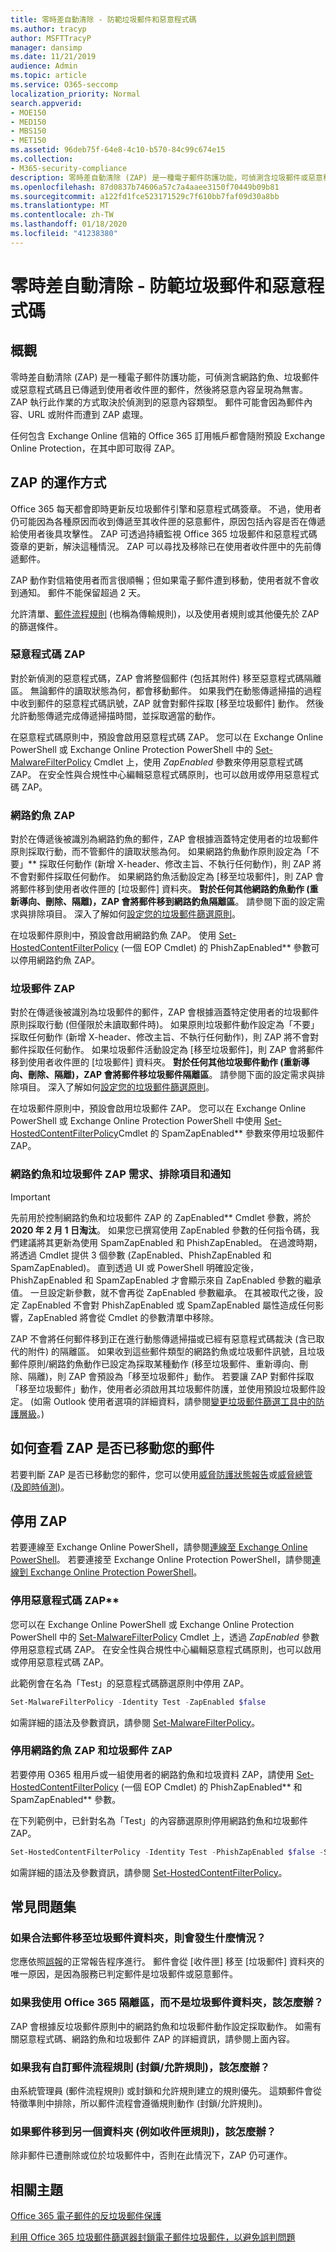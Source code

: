 ```yaml
---
title: 零時差自動清除 - 防範垃圾郵件和惡意程式碼
ms.author: tracyp
author: MSFTTracyP
manager: dansimp
ms.date: 11/21/2019
audience: Admin
ms.topic: article
ms.service: O365-seccomp
localization_priority: Normal
search.appverid:
- MOE150
- MED150
- MBS150
- MET150
ms.assetid: 96deb75f-64e8-4c10-b570-84c99c674e15
ms.collection:
- M365-security-compliance
description: 零時差自動清除 (ZAP) 是一種電子郵件防護功能，可偵測含垃圾郵件或惡意程式碼且已傳遞到使用者收件匣的郵件，然後將惡意內容呈現為無害。 ZAP 執行此作業的方式取決於偵測到的惡意內容類型。
ms.openlocfilehash: 87d0837b74606a57c7a4aaee3150f70449b09b81
ms.sourcegitcommit: a122fd1fce523171529c7f610bb7faf09d30a8bb
ms.translationtype: MT
ms.contentlocale: zh-TW
ms.lasthandoff: 01/18/2020
ms.locfileid: "41238380"
---
```

# <a name="zero-hour-auto-purge---protection-against-spam-and-malware"></a>零時差自動清除 - 防範垃圾郵件和惡意程式碼

## <a name="overview"></a>概觀

零時差自動清除 (ZAP) 是一種電子郵件防護功能，可偵測含網路釣魚、垃圾郵件或惡意程式碼且已傳遞到使用者收件匣的郵件，然後將惡意內容呈現為無害。 ZAP 執行此作業的方式取決於偵測到的惡意內容類型。 郵件可能會因為郵件內容、URL 或附件而遭到 ZAP 處理。

任何包含 Exchange Online 信箱的 Office 365 訂用帳戶都會隨附預設 Exchange Online Protection，在其中即可取得 ZAP。

## <a name="how-zap-works"></a>ZAP 的運作方式

Office 365 每天都會即時更新反垃圾郵件引擎和惡意程式碼簽章。 不過，使用者仍可能因為各種原因而收到傳遞至其收件匣的惡意郵件，原因包括內容是否在傳遞給使用者後具攻擊性。 ZAP 可透過持續監視 Office 365 垃圾郵件和惡意程式碼簽章的更新，解決這種情況。 ZAP 可以尋找及移除已在使用者收件匣中的先前傳遞郵件。

ZAP 動作對信箱使用者而言很順暢；但如果電子郵件遭到移動，使用者就不會收到通知。 郵件不能保留超過 2 天。

允許清單、[郵件流程規則](use-transport-rules-to-configure-bulk-email-filtering.md) (也稱為傳輸規則)，以及使用者規則或其他優先於 ZAP 的篩選條件。

### <a name="malware-zap"></a>惡意程式碼 ZAP

對於新偵測的惡意程式碼，ZAP 會將整個郵件 (包括其附件) 移至惡意程式碼隔離區。 無論郵件的讀取狀態為何，都會移動郵件。 如果我們在動態傳遞掃描的過程中收到郵件的惡意程式碼訊號，ZAP 就會對郵件採取 [移至垃圾郵件] 動作。 然後允許動態傳遞完成傳遞掃描時間，並採取適當的動作。

在惡意程式碼原則中，預設會啟用惡意程式碼 ZAP。 您可以在 Exchange Online PowerShell 或 Exchange Online Protection PowerShell 中的 [Set-MalwareFilterPolicy](https://docs.microsoft.com/powershell/module/exchange/antispam-antimalware/set-malwarefilterpolicy) Cmdlet 上，使用 *ZapEnabled* 參數來停用惡意程式碼 ZAP。 在安全性與合規性中心編輯惡意程式碼原則，也可以啟用或停用惡意程式碼 ZAP。

### <a name="phish-zap"></a>網路釣魚 ZAP

對於在傳遞後被識別為網路釣魚的郵件，ZAP 會根據涵蓋特定使用者的垃圾郵件原則採取行動，而不管郵件的讀取狀態為何。 如果網路釣魚動作原則設定為「不要」** 採取任何動作 (新增 X-header、修改主旨、不執行任何動作)，則 ZAP 將不會對郵件採取任何動作。 如果網路釣魚活動設定為 [移至垃圾郵件]，則 ZAP 會將郵件移到使用者收件匣的 [垃圾郵件] 資料夾。 **對於任何其他網路釣魚動作 (重新導向、刪除、隔離)，ZAP 會將郵件移到網路釣魚隔離區**。 請參閱下面的設定需求與排除項目。 深入了解如何[設定您的垃圾郵件篩選原則](https://docs.microsoft.com//office365/securitycompliance/configure-your-spam-filter-policies)。

在垃圾郵件原則中，預設會啟用網路釣魚 ZAP。 使用 [Set-HostedContentFilterPolicy](https://docs.microsoft.com/powershell/module/exchange/antispam-antimalware/Set-HostedContentFilterPolicy) (一個 EOP Cmdlet) 的 PhishZapEnabled** 參數可以停用網路釣魚 ZAP。

### <a name="spam-zap"></a>垃圾郵件 ZAP

對於在傳遞後被識別為垃圾郵件的郵件，ZAP 會根據涵蓋特定使用者的垃圾郵件原則採取行動 (但僅限於未讀取郵件時)。  如果原則垃圾郵件動作設定為「不要」採取任何動作 (新增 X-header、修改主旨、不執行任何動作)，則 ZAP 將不會對郵件採取任何動作。 如果垃圾郵件活動設定為 [移至垃圾郵件]，則 ZAP 會將郵件移到使用者收件匣的 [垃圾郵件] 資料夾。 **對於任何其他垃圾郵件動作 (重新導向、刪除、隔離)，ZAP 會將郵件移垃圾郵件隔離區**。 請參閱下面的設定需求與排除項目。 深入了解如何[設定您的垃圾郵件篩選原則](https://docs.microsoft.com//office365/securitycompliance/configure-your-spam-filter-policies)。

在垃圾郵件原則中，預設會啟用垃圾郵件 ZAP。 您可以在 Exchange Online PowerShell 或 Exchange Online Protection PowerShell 中使用 [Set-HostedContentFilterPolicy](https://docs.microsoft.com/powershell/module/exchange/antispam-antimalware/Set-HostedContentFilterPolicy)Cmdlet 的 SpamZapEnabled** 參數來停用垃圾郵件 ZAP。

### <a name="phish-and-spam-zap-requirements-exclusions-and-notices"></a>網路釣魚和垃圾郵件 ZAP 需求、排除項目和通知

> [!IMPORTANT]
> 先前用於控制網路釣魚和垃圾郵件 ZAP 的 ZapEnabled** Cmdlet 參數，將於 **2020 年 2 月 1 日淘汰**。 如果您已撰寫使用 ZapEnabled 參數的任何指令碼，我們建議將其更新為使用 SpamZapEnabled 和 PhishZapEnabled。 在過渡時期，將透過 Cmdlet 提供 3 個參數 (ZapEnabled、PhishZapEnabled 和 SpamZapEnabled)。 直到透過 UI 或 PowerShell 明確設定後，PhishZapEnabled 和 SpamZapEnabled 才會顯示來自 ZapEnabled 參數的繼承值。 一旦設定新參數，就不會再從 ZapEnabled 參數繼承。 在其被取代之後，設定 ZapEnabled 不會對 PhishZapEnabled 或 SpamZapEnabled 屬性造成任何影響，ZapEnabled 將會從 Cmdlet 的參數清單中移除。

ZAP 不會將任何郵件移到正在進行動態傳遞掃描或已經有惡意程式碼裁決 (含已取代的附件) 的隔離區。 如果收到這些郵件類型的網路釣魚或垃圾郵件訊號，且垃圾郵件原則/網路釣魚動作已設定為採取某種動作 (移至垃圾郵件、重新導向、刪除、隔離)，則 ZAP 會預設為「移至垃圾郵件」動作。 若要讓 ZAP 對郵件採取「移至垃圾郵件」動作，使用者必須啟用其垃圾郵件防護，並使用預設垃圾郵件設定。 (如需 Outlook 使用者選項的詳細資料，請參閱[變更垃圾郵件篩選工具中的防護層級](https://support.office.com/article/e89c12d8-9d61-4320-8c57-d982c8d52f6b)。)

## <a name="how-to-see-if-zap-moved-your-message"></a>如何查看 ZAP 是否已移動您的郵件

若要判斷 ZAP 是否已移動您的郵件，您可以使用[威脅防護狀態報告](view-email-security-reports.md#threat-protection-status-report)或[威脅總管 (及即時偵測)](threat-explorer.md)。

## <a name="disable-zap"></a>停用 ZAP

若要連線至 Exchange Online PowerShell，請參閱[連線至 Exchange Online PowerShell](https://docs.microsoft.com/powershell/exchange/exchange-online/connect-to-exchange-online-powershell/connect-to-exchange-online-powershell)。 若要連接至 Exchange Online Protection PowerShell，請參閱[連線到 Exchange Online Protection PowerShell](https://docs.microsoft.com/powershell/exchange/exchange-eop/connect-to-exchange-online-protection-powershell)。

### <a name="disable-malware-zap"></a>停用惡意程式碼 ZAP**

您可以在 Exchange Online PowerShell 或 Exchange Online Protection PowerShell 中的 [Set-MalwareFilterPolicy](https://docs.microsoft.com/powershell/module/exchange/antispam-antimalware/set-malwarefilterpolicy) Cmdlet 上，透過 *ZapEnabled* 參數停用惡意程式碼 ZAP。 在安全性與合規性中心編輯惡意程式碼原則，也可以啟用或停用惡意程式碼 ZAP。

此範例會在名為「Test」的惡意程式碼篩選原則中停用 ZAP。

```Powershell
Set-MalwareFilterPolicy -Identity Test -ZapEnabled $false
```

如需詳細的語法及參數資訊，請參閱 [Set-MalwareFilterPolicy](https://docs.microsoft.com/powershell/module/exchange/antispam-antimalware/set-malwarefilterpolicy)。

### <a name="disable-phish-zap-and-spam-zap"></a>停用網路釣魚 ZAP 和垃圾郵件 ZAP

若要停用 O365 租用戶或一組使用者的網路釣魚和垃圾資料 ZAP，請使用 [Set-HostedContentFilterPolicy](https://docs.microsoft.com/powershell/module/exchange/antispam-antimalware/Set-HostedContentFilterPolicy) (一個 EOP Cmdlet) 的 PhishZapEnabled** 和 SpamZapEnabled** 參數。

在下列範例中，已針對名為「Test」的內容篩選原則停用網路釣魚和垃圾郵件 ZAP。

```Powershell
Set-HostedContentFilterPolicy -Identity Test -PhishZapEnabled $false -SpamZapEnabled $false
```

如需詳細的語法及參數資訊，請參閱 [Set-HostedContentFilterPolicy](https://docs.microsoft.com/powershell/module/exchange/antispam-antimalware/Set-HostedContentFilterPolicy)。

## <a name="faq"></a>常見問題集

### <a name="what-happens-if-a-legitimate-message-is-moved-to-the-junk-mail-folder"></a>如果合法郵件移至垃圾郵件資料夾，則會發生什麼情況？

您應依照[誤報](prevent-email-from-being-marked-as-spam.md)的正常報告程序進行。 郵件會從 [收件匣] 移至 [垃圾郵件] 資料夾的唯一原因，是因為服務已判定郵件是垃圾郵件或惡意郵件。

### <a name="what-if-i-use-the-office-365-quarantine-instead-of-the-junk-mail-folder"></a>如果我使用 Office 365 隔離區，而不是垃圾郵件資料夾，該怎麼辦？

ZAP 會根據反垃圾郵件原則中的網路釣魚和垃圾郵件動作設定採取動作。 如需有關惡意程式碼、網路釣魚和垃圾郵件 ZAP 的詳細資訊，請參閱上面內容。

### <a name="what-if-i-have-a-custom-mail-flow-rule-block-allow-rule"></a>如果我有自訂郵件流程規則 (封鎖/允許規則)，該怎麼辦？

由系統管理員 (郵件流程規則) 或封鎖和允許規則建立的規則優先。 這類郵件會從特徵準則中排除，所以郵件流程會遵循規則動作 (封鎖/允許規則)。

### <a name="what-if-a-message-is-moved-to-another-folder-eg-inbox-rule"></a>如果郵件移到另一個資料夾 (例如收件匣規則)，該怎麼辦？

除非郵件已遭刪除或位於垃圾郵件中，否則在此情況下，ZAP 仍可運作。

## <a name="related-topics"></a>相關主題

[Office 365 電子郵件的反垃圾郵件保護](anti-spam-protection.md)

[利用 Office 365 垃圾郵件篩選器封鎖電子郵件垃圾郵件，以避免誤判問題](reduce-spam-email.md)
